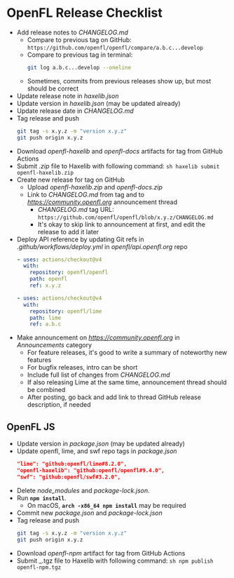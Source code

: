 # OpenFL Release Checklist

- Add release notes to _CHANGELOG.md_
	- Compare to previous tag on GitHub:
		`https://github.com/openfl/openfl/compare/a.b.c...develop`
	- Compare to previous tag in terminal:
		```sh
		git log a.b.c...develop --oneline
		```
	- Sometimes, commits from previous releases show up, but most should be correct
- Update release note in _haxelib.json_
- Update version in _haxelib.json_ (may be updated already)
- Update release date in _CHANGELOG.md_
- Tag release and push
	```sh
	git tag -s x.y.z -m "version x.y.z"
	git push origin x.y.z
	```
- Download _openfl-haxelib_ and _openfl-docs_ artifacts for tag from GitHub Actions
- Submit _.zip_ file to Haxelib with following command:
		```sh
		haxelib submit openfl-haxelib.zip
		```
- Create new release for tag on GitHub
	- Upload _openfl-haxelib.zip_ and _openfl-docs.zip_
	- Link to _CHANGELOG.md_ from tag and to _https://community.openfl.org_ announcement thread
		- _CHANGELOG.md_ tag URL: `https://github.com/openfl/openfl/blob/x.y.z/CHANGELOG.md`
		- It's okay to skip link to announcement at first, and edit the release to add it later
- Deploy API reference by updating Git refs in _.github/workflows/deploy.yml_ in _openfl/api.openfl.org_ repo
	```yaml
    - uses: actions/checkout@v4
      with:
        repository: openfl/openfl
        path: openfl
        ref: x.y.z
    
    - uses: actions/checkout@v4
      with:
        repository: openfl/lime
        path: lime
        ref: a.b.c
	```
- Make announcement on _https://community.openfl.org_ in _Announcements_ category
	- For feature releases, it's good to write a summary of noteworthy new features
	- For bugfix releases, intro can be short
	- Include full list of changes from _CHANGELOG.md_
	- If also releasing Lime at the same time, announcement thread should be combined
	- After posting, go back and add link to thread GitHub release description, if needed

## OpenFL JS

- Update version in _package.json_ (may be updated already)
- Update openfl, lime, and swf repo tags in _package.json_
	```json
	"lime": "github:openfl/lime#8.2.0",
  "openfl-haxelib": "github:openfl/openfl#9.4.0",
  "swf": "github:openfl/swf#3.2.0",
  ```
- Delete _node\_modules_ and _package-lock.json_.
- Run **`npm install`**.
	- On macOS, **`arch -x86_64 npm install`** may be required
- Commit new _package.json_ and _package-lock.json_
- Tag release and push
	```sh
	git tag -s x.y.z -m "version x.y.z"
	git push origin x.y.z
	```
- Download _openfl-npm_ artifact for tag from GitHub Actions
- Submit _.tgz file to Haxelib with following command:
		```sh
		npm publish openfl-npm.tgz
		```